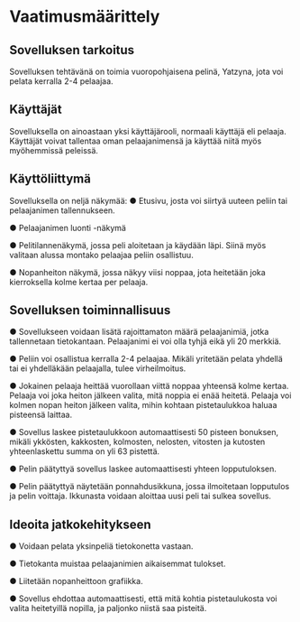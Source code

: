 <h1> Vaatimusmäärittely </h1>

<h2> Sovelluksen tarkoitus </h2>
Sovelluksen tehtävänä on toimia vuoropohjaisena pelinä, Yatzyna, jota voi pelata kerralla 2-4 pelaajaa.

<h2> Käyttäjät </h2>
Sovelluksella on ainoastaan yksi käyttäjärooli, normaali käyttäjä eli pelaaja.
Käyttäjät voivat tallentaa oman pelaajanimensä ja käyttää niitä myös myöhemmissä peleissä.

<h2> Käyttöliittymä </h2>
Sovelluksella on neljä näkymää:
● Etusivu, josta voi siirtyä uuteen peliin tai pelaajanimen tallennukseen.

● Pelaajanimen luonti -näkymä

● Pelitilannenäkymä, jossa peli aloitetaan ja käydään läpi. Siinä myös valitaan alussa montako pelaajaa peliin osallistuu.

● Nopanheiton näkymä, jossa näkyy viisi noppaa, jota heitetään joka kierroksella kolme kertaa per pelaaja.

<h2> Sovelluksen toiminnallisuus </h2>
● Sovellukseen voidaan lisätä rajoittamaton määrä pelaajanimiä, jotka tallennetaan tietokantaan. Pelaajanimi ei voi olla tyhjä eikä yli 20 merkkiä.

● Peliin voi osallistua kerralla 2-4 pelaajaa. Mikäli yritetään pelata yhdellä tai ei yhdelläkään pelaajalla, tulee virheilmoitus.

● Jokainen pelaaja heittää vuorollaan viittä noppaa yhteensä kolme kertaa. Pelaaja voi joka heiton jälkeen valita, mitä noppia ei enää heitetä. Pelaaja voi kolmen nopan heiton jälkeen valita, mihin kohtaan pistetaulukkoa haluaa pisteensä laittaa.

● Sovellus laskee pistetaulukkoon automaattisesti 50 pisteen bonuksen, mikäli ykkösten, kakkosten, kolmosten, nelosten, vitosten ja kutosten yhteenlaskettu summa on yli 63 pistettä.

● Pelin päätyttyä sovellus laskee automaattisesti yhteen lopputuloksen.

● Pelin päätyttyä näytetään ponnahdusikkuna, jossa ilmoitetaan lopputulos ja pelin voittaja. Ikkunasta voidaan aloittaa uusi peli tai sulkea sovellus.

<h2> Ideoita jatkokehitykseen </h2>
● Voidaan pelata yksinpeliä tietokonetta vastaan.

● Tietokanta muistaa pelaajanimien aikaisemmat tulokset.

● Liitetään nopanheittoon grafiikka.

● Sovellus ehdottaa automaattisesti, että mitä kohtia pistetaulukosta voi valita heitetyillä nopilla, ja paljonko niistä saa pisteitä. 
